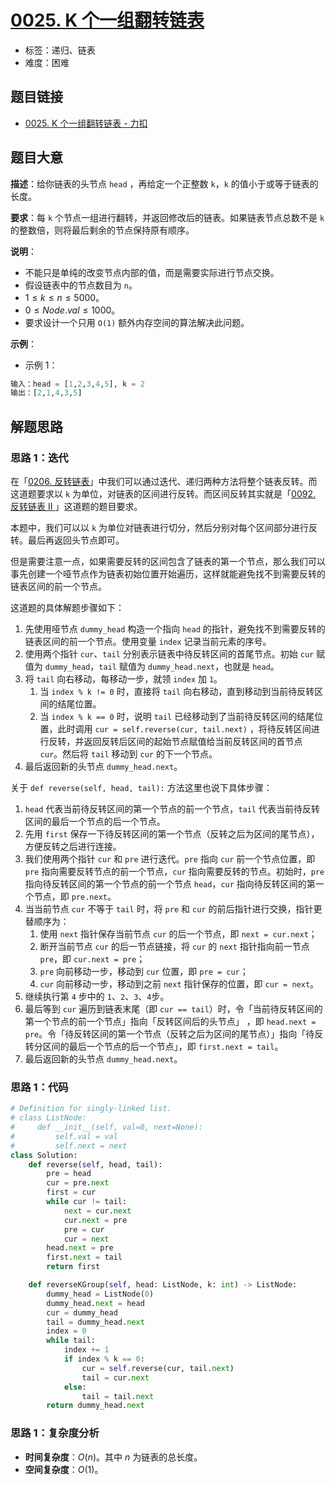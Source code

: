 # [0025. K 个一组翻转链表](https://leetcode.cn/problems/reverse-nodes-in-k-group/)

- 标签：递归、链表
- 难度：困难

## 题目链接

- [0025. K 个一组翻转链表 - 力扣](https://leetcode.cn/problems/reverse-nodes-in-k-group/)

## 题目大意

**描述**：给你链表的头节点 `head` ，再给定一个正整数 `k`，`k` 的值小于或等于链表的长度。

**要求**：每 `k` 个节点一组进行翻转，并返回修改后的链表。如果链表节点总数不是 `k` 的整数倍，则将最后剩余的节点保持原有顺序。

**说明**：

- 不能只是单纯的改变节点内部的值，而是需要实际进行节点交换。
- 假设链表中的节点数目为 `n`。
- $1 \le k \le n \le 5000$。
- $0 \le Node.val \le 1000$。
- 要求设计一个只用 `O(1)` 额外内存空间的算法解决此问题。

**示例**：

- 示例 1：

```python
输入：head = [1,2,3,4,5], k = 2
输出：[2,1,4,3,5]
```

## 解题思路

### 思路 1：迭代

在「[0206. 反转链表](https://leetcode.cn/problems/reverse-linked-list/)」中我们可以通过迭代、递归两种方法将整个链表反转。而这道题要求以 `k` 为单位，对链表的区间进行反转。而区间反转其实就是「[0092. 反转链表 II ](https://leetcode.cn/problems/reverse-linked-list-ii/)」这道题的题目要求。

本题中，我们可以以 `k` 为单位对链表进行切分，然后分别对每个区间部分进行反转。最后再返回头节点即可。

但是需要注意一点，如果需要反转的区间包含了链表的第一个节点，那么我们可以事先创建一个哑节点作为链表初始位置开始遍历，这样就能避免找不到需要反转的链表区间的前一个节点。

这道题的具体解题步骤如下：

1. 先使用哑节点 `dummy_head` 构造一个指向 `head` 的指针，避免找不到需要反转的链表区间的前一个节点。使用变量 `index` 记录当前元素的序号。
2. 使用两个指针 `cur`、`tail` 分别表示链表中待反转区间的首尾节点。初始 `cur` 赋值为 `dummy_head`，`tail` 赋值为 `dummy_head.next`，也就是 `head`。
3. 将 `tail` 向右移动，每移动一步，就领 `index` 加 `1`。
   1. 当 `index % k != 0` 时，直接将 `tail` 向右移动，直到移动到当前待反转区间的结尾位置。
   2. 当 `index % k == 0` 时，说明 `tail` 已经移动到了当前待反转区间的结尾位置，此时调用 `cur = self.reverse(cur, tail.next)` ，将待反转区间进行反转，并返回反转后区间的起始节点赋值给当前反转区间的首节点 `cur`。然后将 `tail` 移动到 `cur` 的下一个节点。
4. 最后返回新的头节点 `dummy_head.next`。

关于 `def reverse(self, head, tail):` 方法这里也说下具体步骤：

1. `head` 代表当前待反转区间的第一个节点的前一个节点，`tail`  代表当前待反转区间的最后一个节点的后一个节点。
2. 先用 `first` 保存一下待反转区间的第一个节点（反转之后为区间的尾节点），方便反转之后进行连接。
3. 我们使用两个指针 `cur` 和 `pre` 进行迭代。`pre` 指向 `cur` 前一个节点位置，即 `pre` 指向需要反转节点的前一个节点，`cur` 指向需要反转的节点。初始时，`pre` 指向待反转区间的第一个节点的前一个节点 `head`，`cur` 指向待反转区间的第一个节点，即 `pre.next`。
4. 当当前节点 `cur` 不等于 `tail` 时，将 `pre` 和 `cur` 的前后指针进行交换，指针更替顺序为：
   1. 使用 `next` 指针保存当前节点 `cur` 的后一个节点，即 `next = cur.next`；
   2. 断开当前节点 `cur` 的后一节点链接，将 `cur` 的 `next` 指针指向前一节点 `pre`，即 `cur.next = pre`；
   3. `pre` 向前移动一步，移动到 `cur` 位置，即 `pre = cur`；
   4. `cur` 向前移动一步，移动到之前 `next` 指针保存的位置，即 `cur = next`。
5. 继续执行第 `4` 步中的 `1`、`2`、`3`、`4`步。
6. 最后等到 `cur` 遍历到链表末尾（即 `cur == tail`）时，令「当前待反转区间的第一个节点的前一个节点」指向「反转区间后的头节点」 ，即 `head.next = pre`。令「待反转区间的第一个节点（反转之后为区间的尾节点）」指向「待反转分区间的最后一个节点的后一个节点」，即 `first.next = tail`。
7. 最后返回新的头节点 `dummy_head.next`。

### 思路 1：代码

```python
# Definition for singly-linked list.
# class ListNode:
#     def __init__(self, val=0, next=None):
#         self.val = val
#         self.next = next
class Solution:
    def reverse(self, head, tail):
        pre = head
        cur = pre.next
        first = cur
        while cur != tail:
            next = cur.next
            cur.next = pre
            pre = cur
            cur = next
        head.next = pre
        first.next = tail
        return first

    def reverseKGroup(self, head: ListNode, k: int) -> ListNode:
        dummy_head = ListNode(0)
        dummy_head.next = head
        cur = dummy_head
        tail = dummy_head.next
        index = 0
        while tail:
            index += 1
            if index % k == 0:
                cur = self.reverse(cur, tail.next)
                tail = cur.next
            else:
                tail = tail.next
        return dummy_head.next
```

### 思路 1：复杂度分析

- **时间复杂度**：$O(n)$。其中 $n$ 为链表的总长度。
- **空间复杂度**：$O(1)$。
